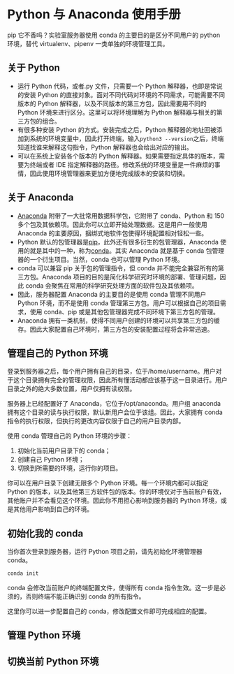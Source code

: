 # Python 与 Anaconda 使用手册

pip 它不香吗？实验室服务器使用 conda 的主要目的是区分不同用户的 python 环境，替代 virtualenv、pipenv 一类单独的环境管理工具。

## 关于 Python

-   运行 Python 代码，或者.py 文件，只需要一个 Python 解释器，也即是常说的安装 Python 的直接对象。面对不同代码对环境的不同需求，可能需要不同版本的 Python 解释器，以及不同版本的第三方包，因此需要用不同的 Python 环境来进行区分。这里可以将环境理解为 Python 解释器与相关的第三方包的组合。
-   有很多种安装 Python 的方式。安装完成之后，Python 解释器的地址回被添加到系统的环境变量中，因此打开终端，输入`python3 --version`之后，终端知道找谁来解释这句指令，Python 解释器也会给出对应的输出。
-   可以在系统上安装各个版本的 Python 解释器。如果需要指定具体的版本，需要为终端或者 IDE 指定解释器的路径。修改系统的环境变量是一件麻烦的事情，因此使用环境管理器来更加方便地完成版本的安装和切换。

## 关于 Anaconda

-   [Anaconda](https://www.anaconda.com/) 附带了一大批常用数据科学包，它附带了 conda、Python 和 150 多个包及其依赖项。因此你可以立即开始处理数据。这是用户一般使用 Anaconda 的主要原因，捆绑式地软件包使得环境配置相对轻松一些。
-   Python 默认的包管理器是[pip](https://pip.pypa.io/)，此外还有很多衍生的包管理器，Anaconda 使用的就是其中的一种，称为[conda](https://github.com/conda/conda)。其实 Anaconda 就是基于 conda 包管理器的一个衍生项目。当然，conda 也可以管理 Python 环境。
-   conda 可以兼容 pip 关于包的管理指令，但 conda 并不能完全兼容所有的第三方包。Anaconda 项目的目的是简化科学研究时环境的部署、管理问题，因此 conda 会聚焦在常用的科学研究处理方面的软件包及其依赖项。
-   因此，服务器配置 Anaconda 的主要目的是使用 conda 管理不同用户 Python 环境，而不是使用 conda 管理第三方包。用户可以根据自己的项目需求，使用 conda、pip 或是其他包管理器完成不同环境下第三方包的管理。
-   Anaconda 拥有一类机制，使得不同用户创建的环境可以共享第三方包的缓存。因此大家配置自己环境时，第三方包的安装配置过程将会非常迅速。

## 管理自己的 Python 环境

登录到服务器之后，每个用户拥有自己的目录，位于/home/username。用户对于这个目录拥有完全的管理权限，因此所有懂活动都应该基于这一目录进行。用户目录之外的绝大多数位置，用户仅拥有读权限。

服务器上已经配置好了 Anaconda，它位于/opt/anaconda。用户组 anaconda 拥有这个目录的读与执行权限，默认新用户会位于该组。因此，大家拥有 conda 指令的执行权限，但执行的更改内容仅限于自己的用户目录内部。

使用 conda 管理自己的 Python 环境的步骤：

1. 初始化当前用户目录下的 conda；
2. 创建自己 Python 环境；
3. 切换到所需要的环境，运行你的项目。

你可以在用户目录下创建无限多个 Python 环境。每一个环境内都可以指定 Python 的版本，以及其他第三方软件包的版本。你的环境仅对于当前账户有效，其他账户并不会看见这个环境。因此你不用担心影响到服务器的 Python 环境，或是其他用户影响到自己的环境。

## 初始化我的 conda

当你首次登录到服务器，运行 Python 项目之前，请先初始化环境管理器 conda。

```sh
conda init
```

conda 会修改当前账户的终端配置文件，使得所有 conda 指令生效。这一步是必须的，否则终端不能正确识别 conda 的所有指令。

这里你可以进一步配置自己的 conda，修改配置文件即可完成相应的配置。

## 管理 Python 环境

## 切换当前 Python 环境

